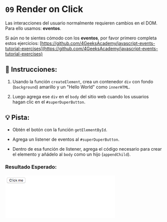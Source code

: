# `09` Render on Click

Las interacciones del usuario normalmente requieren cambios en el DOM. Para ello usamos: **eventos**.

Si aún no te sientes cómodo con los **eventos**, por favor primero completa estos ejercicios: [https://github.com/4GeeksAcademy/javascript-events-tutorial-exercises](https://github.com/4GeeksAcademy/javascript-events-tutorial-exercises)

## 📝 Instrucciones:

1. Usando la función `createElement`, crea un contenedor `div` con fondo (`background`) amarillo
y un "Hello World" como `innerHTML`.

2. Luego agrega ese `div` en el `body` del sitio web cuando los usuarios hagan clic en el `#superDuperButton`.

## 💡 Pista:

+ Obtén el botón con la función `getElementById`.

+ Agrega un listener de eventos al `#superDuperButton`.

+ Dentro de esa función de listener, agrega el código necesario para crear el elemento y añádelo al `body` como un hijo (`appendChild`).

### Resultado Esperado:

![](../../.learn/assets/10-1.gif)

